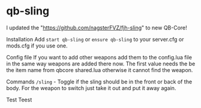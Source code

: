 # qb-sling
I updated the "https://github.com/nagsterFVZ/fjh-sling" to new QB-Core!

Installation
Add `start qb-sling` or `ensure qb-sling` to your server.cfg or mods.cfg if you use one.

Config file
If you want to add other weapons add them to the config.lua file in the same way weapons are added there now. The first value needs the be the item name from qbcore shared.lua otherwise it cannot find the weapon.

Commands
`/sling` - Toggle if the sling should be in the front or back of the body. For the weapon to switch just take it out and put it away again.

Test
Teest
